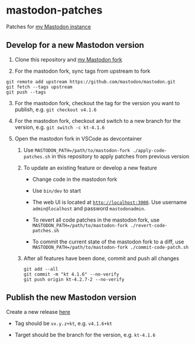# mastodon-patches

Patches for [my Mastodon instance](https://mastodon.ktachibana.party)

## Develop for a new Mastodon version

1. Clone this repository and [my Mastodon fork](https://github.com/sekai-soft/mastodon)

2. For the mastodon fork, sync tags from upstream to fork

```
git remote add upstream https://github.com/mastodon/mastodon.git
git fetch --tags upstream
git push --tags
```

3. For the mastodon fork, checkout the tag for the version you want to publish, e.g. `git checkout v4.1.6`

4. For the mastodon fork, checkout and switch to a new branch for the version, e.g. `git switch -c kt-4.1.6`

5. Open the mastodon fork in VSCode as devcontainer

    1. Use `MASTODON_PATH=/path/to/mastodon-fork ./apply-code-patches.sh` in this repository to apply patches from previous version

    2. To update an existing feature or develop a new feature

        * Change code in the mastodon fork

        * Use `bin/dev` to start

        * The web UI is located at [`http://localhost:3000`](http://localhost:3000). Use username `admin@localhost` and password `mastodonadmin`.

        * To revert all code patches in the mastodon fork, use `MASTODON_PATH=/path/to/mastodon-fork ./revert-code-patches.sh`

        * To commit the current state of the mastodon fork to a diff, use `MASTODON_PATH=/path/to/mastodon-fork ./commit-code-patch.sh`

    3. After all features have been done, commit and push all changes

        ```
        git add --all
        git commit -m "kt 4.1.6" --no-verify
        git push origin kt-4.2.7-2 --no-verify
        ```

## Publish the new Mastodon version

Create a new release [here](https://github.com/sekai-soft/mastodon/releases/new)

* Tag should be `vx.y.z+kt`, e.g. `v4.1.6+kt`

* Target should be the branch for the version, e.g. `kt-4.1.6`
